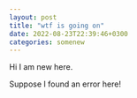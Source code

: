 ```yaml
---
layout: post
title: "wtf is going on"
date: 2022-08-23T22:39:46+0300
categories: somenew
---
```


Hi I am new here.

Suppose I found an error here!
